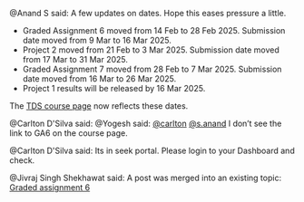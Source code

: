 @Anand S said: A few updates on dates. Hope this eases pressure a little.


* Graded Assignment 6 moved from 14 Feb to 28 Feb 2025\. Submission date moved from 9 Mar to 16 Mar 2025\.
* Project 2 moved from 21 Feb to 3 Mar 2025\. Submission date moved from 17 Mar to 31 Mar 2025\.
* Graded Assignment 7 moved from 28 Feb to 7 Mar 2025\. Submission date moved from 16 Mar to 26 Mar 2025\.
* Project 1 results will be released by 16 Mar 2025\.


The [TDS course page](https://tds.s-anand.net/) now reflects these dates.


@Carlton D'Silva said: 
@Yogesh said: [@carlton](/u/carlton) [@s.anand](/u/s.anand) I don’t see the link to GA6 on the course page.


@Carlton D'Silva said: Its in seek portal. Please login to your Dashboard and check.


@Jivraj Singh Shekhawat said: A post was merged into an existing topic: [Graded assignment 6](/t/graded-assignment-6/169283/11)

